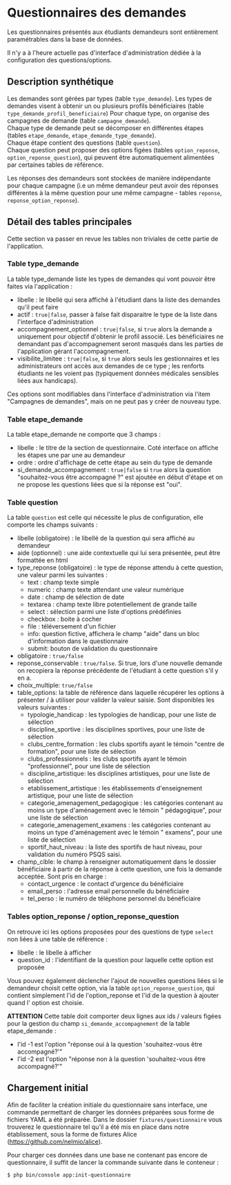 # Questionnaires des demandes

Les questionnaires présentés aux étudiants demandeurs sont entièrement paramétrables dans la base de données.

Il n'y a à l'heure actuelle pas d'interface d'administration dédiée à la configuration des questions/options.

## Description synthétique

Les demandes sont gérées par types (table `type_demande`).
Les types de demandes visent à obtenir un ou plusieurs profils bénéficiaires (table `type_demande_profil_beneficiaire`)
Pour chaque type, on organise des campagnes de demande (table `campagne_demande`).  
Chaque type de demande peut se décomposer en différentes étapes (tables `etape_demande`,
`etape_demande_type_demande`).  
Chaque étape contient des questions (table `question`).  
Chaque question peut proposer des options figées (tables `option_reponse`, `option_reponse_question`), qui peuvent être
automatiquement alimentées par certaines tables de référence.

Les réponses des demandeurs sont stockées de manière indépendante pour chaque campagne (i.e un même demandeur peut avoir
des réponses différentes à la même question pour une même campagne - tables `reponse`, `reponse_option_reponse`).

## Détail des tables principales

Cette section va passer en revue les tables non triviales de cette partie de l'application.

### Table type_demande

La table type_demande liste les types de demandes qui vont pouvoir être faites via l'application :

* libelle : le libellé qui sera affiché à l'étudiant dans la liste des demandes qu'il peut faire
* actif : `true|false`, passer à false fait disparaitre le type de la liste dans l'interface d'administration
* accompagnement_optionnel : `true|false`, si `true` alors la demande a uniquement pour objectif d'obtenir le profil
  associé. Les bénéficiaires ne demandant pas d'accompagnement seront masqués dans les parties de l'application gérant
  l'accompagnement.
* visibilite_limitee : `true|false`, si `true` alors seuls les gestionnaires et les administrateurs ont accès aux
  demandes de ce type ; les renforts étudiants ne les voient pas (typiquement données médicales sensibles liées aux
  handicaps).

Ces options sont modifiables dans l'interface d'administration via l'item "Campagnes de demandes", mais on ne peut pas y
créer de nouveau type.

### Table etape_demande

La table etape_demande ne comporte que 3 champs :

* libelle : le titre de la section de questionnaire. Coté interface on affiche les étapes une par une au demandeur
* ordre : ordre d'affichage de cette étape au sein du type de demande
* si_demande_accompagnement : `true|false` si `true` alors la question "souhaitez-vous être accompagné ?" est ajoutée en
  début d'étape et on ne propose les questions liées que si la réponse est "oui".

### Table question

La table `question` est celle qui nécessite le plus de configuration, elle comporte les champs suivants :

* libelle (obligatoire) : le libellé de la question qui sera affiché au demandeur
* aide (optionnel) : une aide contextuelle qui lui sera présentée, peut être formattée en html
* type_reponse (obligatoire) : le type de réponse attendu à cette question, une valeur parmi les suivantes :
    * text : champ texte simple
    * numeric : champ texte attendant une valeur numérique
    * date : champ de sélection de date
    * textarea : champ texte libre potentiellement de grande taille
    * select : sélection parmi une liste d'options prédéfinies
    * checkbox : boite à cocher
    * file : téléversement d'un fichier
    * info: question fictive, affichera le champ "aide" dans un bloc d'information dans le questionnaire
    * submit: bouton de validation du questionnaire
* obligatoire : `true/false`
* reponse_conservable : `true/false`. Si true, lors d'une nouvelle demande on recopiera la réponse précédente de
  l'étudiant à cette question s'il y en a.
* choix_multiple: `true/false`
* table_options: la table de référence dans laquelle récupérer les options à présenter / à utiliser pour valider la
  valeur saisie. Sont disponibles les valeurs suivantes :
    * typologie_handicap : les typologies de handicap, pour une liste de sélection
    * discipline_sportive : les disciplines sportives, pour une liste de sélection
    * clubs_centre_formation : les clubs sportifs ayant le témoin "centre de formation", pour une liste de sélection
    * clubs_professionnels : les clubs sportifs ayant le témoin "professionnel", pour une liste de sélection
    * discipline_artistique: les disciplines artistiques, pour une liste de sélection
    * etablissement_artistique : les établissements d'enseignement artistique, pour une liste de sélection
    * categorie_amenagement_pedagogique : les catégories contenant au moins un type d'aménagement avec le témoin "
      pédagogique", pour une liste de sélection
    * categorie_amenagement_examens : les catégories contenant au moins un type d'aménagement avec le témoin "
      examens", pour une liste de sélection
    * sportif_haut_niveau : la liste des sportifs de haut niveau, pour validation du numéro PSQS saisi.
* champ_cible: le champ à renseigner automatiquement dans le dossier bénéficiaire à partir de la réponse à cette
  question, une fois la demande acceptée. Sont pris en charge :
    * contact_urgence : le contact d'urgence du bénéficiaire
    * email_perso : l'adresse email personnelle du bénéficiaire
    * tel_perso : le numéro de téléphone personnel du bénéficiaire

### Tables option_reponse / option_reponse_question

On retrouve ici les options proposées pour des questions de type `select` non liées à une table de référence :

* libelle : le libelle à afficher
* question_id : l'identifiant de la question pour laquelle cette option est proposée

Vous pouvez également déclencher l'ajout de nouvelles questions liées si le demandeur choisit cette option, via la table
`option_reponse_question`, qui contient simplement l'id de l'option_reponse et l'id de la question à ajouter quand l'
option est choisie.

**ATTENTION** Cette table doit comporter deux lignes aux ids / valeurs figées pour la gestion du champ
`si_demande_accompagnement` de la table etape_demande :

* l'id -1 est l'option "réponse oui à la question 'souhaitez-vous être accompagné?'"
* l'id -2 est l'option "réponse non à la question 'souhaitez-vous être accompagné?'"

## Chargement initial

Afin de faciliter la création initiale du questionnaire sans interface, une commande permettant de charger les données
préparées sous forme de fichiers YAML a été préparée.
Dans le dossier `fixtures/questionnaire` vous trouverez le questionnaire tel qu'il a été mis en place dans notre
établissement, sous la forme de fixtures Alice (https://github.com/nelmio/alice).

Pour charger ces données dans une base ne contenant pas encore de questionnaire, il suffit de lancer la commande
suivante dans le conteneur :

```
$ php bin/console app:init-questionnaire
```